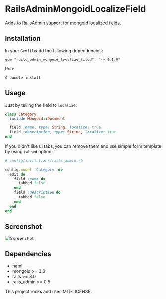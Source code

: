 # RailsAdminMongoidLocalizeField

Adds to [RailsAdmin](https://github.com/sferik/rails_admin) support for [mongoid localized fields](http://mongoid.org/en/mongoid/docs/documents.html#localized_fields).

## Installation

In your `Gemfile`add the following dependencies:

    gem "rails_admin_mongoid_localize_filed", "~> 0.1.0"

Run:

    $ bundle install

## Usage

Just by telling the field to `localize`:

```ruby
class Category
  include Mongoid::Document

  field :name, type: String, localize: true
  field :description, type: String, localize: true
end
```

If you didn't like ui tabs, you can remove them and use simple form template by using `tabbed` option: 

```ruby
# config/initializer/rails_admin.rb

config.model 'Category' do
  edit do
    field :name do
      tabbed false
    end
    field :description do
      tabbed false
    end
  end
end
```

## Screenshot

![Screenshot](https://raw.github.com/sudosu/screenshots/master/rails_admin_mongoid_localize_fields.png)


## Dependencies

* haml
* mongoid >= 3.0
* rails >= 3.0
* rails_admin >= 0.5

This project rocks and uses MIT-LICENSE.
